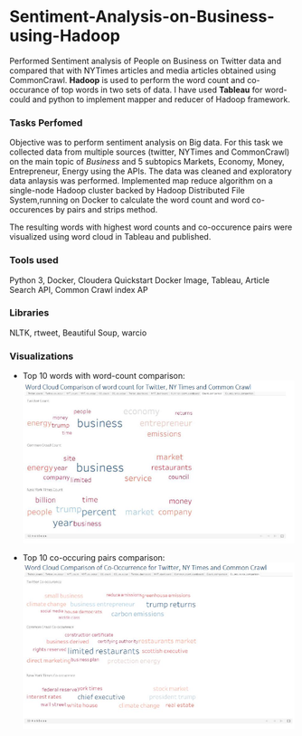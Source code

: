 # Sentiment-Analysis-on-Business-using-Hadoop
Performed Sentiment analysis of People on Business on Twitter data and compared that with NYTimes articles and media articles obtained using CommonCrawl. **Hadoop** is used to perform the word count and co-occurance of top words in two sets of data. I have used **Tableau** for word-could and python to implement mapper and reducer of Hadoop framework.

### Tasks Perfomed
Objective was to perform sentiment analysis on Big data. For this task we collected data from multiple sources (twitter, NYTimes and CommonCrawl) on the main topic of *Business* and 5 subtopics Markets, Economy, Money, Entrepreneur, Energy using the APIs. The data was cleaned and exploratory data anlaysis was performed. Implemented map reduce algorithm on a single-node Hadoop cluster backed by Hadoop Distributed File System,running on Docker to calculate the word count and word co-occurences by pairs and strips method.

The resulting words with highest word counts and co-occurence pairs were visualized using word cloud in Tableau and published. 

### Tools used
Python 3, Docker, Cloudera Quickstart Docker Image, Tableau, Article Search API, Common Crawl index AP

### Libraries 
NLTK, rtweet, Beautiful Soup, warcio

### Visualizations
* Top 10 words with word-count comparison:
![](https://github.com/ravi-teja-sunkara/Sentiment-Analysis-on-Business-using-Hadoop/blob/master/Images/Word%20Count%20Comparison.JPG)

* Top 10 co-occuring pairs comparison:
![](https://github.com/ravi-teja-sunkara/Sentiment-Analysis-on-Business-using-Hadoop/blob/master/Images/Co-occurence%20Comparison.JPG)


